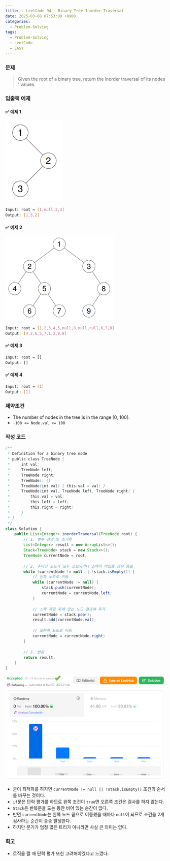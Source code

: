 ```yaml
---
title: 💡 LeetCode 94 - Binary Tree Inorder Traversal
date: 2025-03-08 07:53:00 +0900
categories:
  - Problem-Solving
tags:
  - Problem-Solving
  - LeetCode
  - EASY
---
```


### 문제
>Given the root of a binary tree, return the inorder traversal of its nodes' values.


### 입출력 예제
#### ✅ 예제 1
![](/assets/image/Pasted%20image%2020250528022139.png)
```bash
Input: root = [1,null,2,3]
Output: [1,3,2]
```

#### ✅ 예제 2
![](/assets/image/Pasted%20image%2020250528022152.png)
```bash
Input: root = [1,2,3,4,5,null,8,null,null,6,7,9]
Output: [4,2,6,5,7,1,3,9,8]
```

#### ✅ 예제 3
```bash
Input: root = [] 
Output: []
```

#### ✅ 예제 4
```bash
Input: root = [1] 
Output: [1]
```


### 제약조건
- The number of nodes in the tree is in the range [0, 100].
- `-100 <= Node.val <= 100`


### 작성 코드
```java
/**
 * Definition for a binary tree node.
 * public class TreeNode {
 *     int val;
 *     TreeNode left;
 *     TreeNode right;
 *     TreeNode() {}
 *     TreeNode(int val) { this.val = val; }
 *     TreeNode(int val, TreeNode left, TreeNode right) {
 *         this.val = val;
 *         this.left = left;
 *         this.right = right;
 *     }
 * }
 */
class Solution {
	public List<Integer> inorderTraversal(TreeNode root) {
		// 1. 변수 선언 및 초기화
		List<Integer> result = new ArrayList<>();
		Stack<TreeNode> stack = new Stack<>();
		TreeNode currentNode = root;
		
		// 2. 주어진 노드가 모두 소요되거나 스택이 비었을 경우 종료
		while (currentNode != null || !stack.isEmpty()) {
			// 왼쪽 노드로 이동
			while (currentNode != null) { 
				stack.push(currentNode);
				currentNode = currentNode.left;
			}
			
			// 스택 제일 위에 있는 노드 결과에 추가
			currentNode = stack.pop();
			result.add(currentNode.val);
			
			// 오른쪽 노드로 이동
			currentNode = currentNode.right;
		}
		
		// 3. 반환
		return result; 
	}
}
```
![](/assets/image/Pasted%20image%2020250528021846.png)
- 굳이 최적화를 하자면 `currentNode != null || !stack.isEmpty()` 조건의 순서를 바꾸는 것이다.
- `if`문은 단락 평가를 하므로 왼쪽 조건이 `true`면 오른쪽 조건은 검사를 하지 않는다.
- `Stack`은 반복문을 도는 동안 비어 있는 순간이 없다.
- 반면 `currentNode`는 왼쪽 노드 끝으로 이동했을 때마다 `null`이 되므로 조건을 2개 검사하는 순간이 종종 발생한다.
- 하지만 분기가 엄청 많은 트리가 아니라면 사실 큰 의미는 없다.


### 회고
- 로직을 짤 때 단락 평가 또한 고려해야겠다고 느꼈다.
